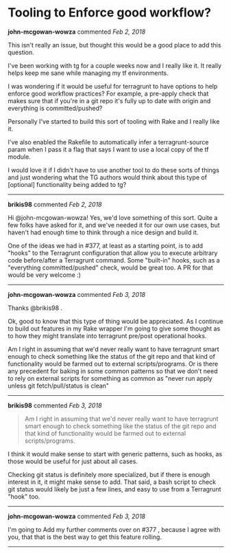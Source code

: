# Tooling to Enforce good workflow?

**john-mcgowan-wowza** commented *Feb 2, 2018*

This isn't really an issue, but thought this would be a good place to add this question.

I've been working with tg for a couple weeks now and I really like it.  It really helps keep me sane while managing my tf environments.

I was wondering if it would be useful for terragrunt to have options to help enforce good workflow practices?  For example, a pre-apply check that makes sure that if you're in a git repo it's fully up to date with origin and everything is committed/pushed?

Personally I've started to build this sort of tooling with Rake and I really like it.

I've also enabled the Rakefile to automatically infer a terragrunt-source param when I pass it a flag that says I want to use a local copy of the tf module. 

I would love it if I didn't have to use another tool to do these sorts of things and just wondering what the TG authors would think about this type of [optional] functionality being added to tg?
<br />
***


**brikis98** commented *Feb 2, 2018*

Hi @john-mcgowan-wowza! Yes, we'd love something of this sort. Quite a few folks have asked for it, and we've needed it for our own use cases, but haven't had enough time to think through a nice design and build it. 

One of the ideas we had in #377, at least as a starting point, is to add "hooks" to the Terragrunt configuration that allow you to execute arbitrary code before/after a Terragrunt command. Some "built-in" hooks, such as a "everything committed/pushed" check, would be great too. A PR for that would be very welcome :)
***

**john-mcgowan-wowza** commented *Feb 3, 2018*

Thanks @brikis98 .  

Ok, good to know that this type of thing would be appreciated.  As I continue to build out features in my Rake wrapper I'm going to give some thought as to how they might translate into terragrunt pre/post operational hooks.

Am I right in assuming that we'd never really want to have terragrunt smart enough to check something like the status of the git repo and that kind of functionality would be farmed out to external scripts/programs.  Or is there any precedent for baking in some common patterns so that we don't need to rely on external scripts for something as common as "never run apply unless git fetch/pull/status is clean"
***

**brikis98** commented *Feb 3, 2018*

> Am I right in assuming that we'd never really want to have terragrunt smart enough to check something like the status of the git repo and that kind of functionality would be farmed out to external scripts/programs.

I think it would make sense to start with generic patterns, such as hooks, as those would be useful for just about all cases.

Checking git status is definitely more specialized, but if there is enough interest in it, it might make sense to add. That said, a bash script to check git status would likely be just a few lines, and easy to use from a Terragrunt "hook" too.
***

**john-mcgowan-wowza** commented *Feb 3, 2018*

I'm going to Add my further comments over on #377 , because I agree with you, that that is the best way to get this feature rolling.
***

